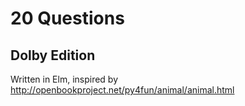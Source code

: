 # 20 Questions
## Dolby Edition

Written in Elm, inspired by http://openbookproject.net/py4fun/animal/animal.html

